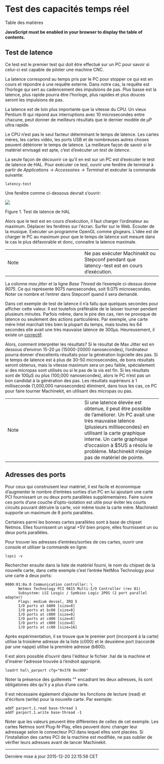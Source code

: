 Test des capacités temps réel
=============================

Table des matières

**JavaScript must be enabled in your browser to display the table of contents.**

<span id="cha:test-de-latence"></span>

Test de latence
---------------

Ce test est le premier test qui doit être effectué sur un PC pour savoir si celui-ci est capable de piloter une machine CNC.

La latence correspond au temps pris par le PC pour stopper ce qui est en cours et répondre à une requête externe. Dans notre cas, la requête est l’horloge qui sert au cadencement des impulsions de pas. Plus basse est la latence, plus rapide pourra être l’horloge, plus rapides et plus douces seront les impulsions de pas.

La latence est de loin plus importante que la vitesse du CPU. Un vieux Pentium III qui répond aux interruptions avec 10 microsecondes entre chacune, peut donner de meilleurs résultats que le dernier modèle de µP ultra rapide.

Le CPU n’est pas le seul facteur déterminant le temps de latence. Les cartes mères, les cartes vidéo, les ports USB et de nombreuses autres choses peuvent détériorer le temps de latence. La meilleure façon de savoir si le matériel envisagé est apte, c’est d’exécuter *un test de latence*.

La seule façon de découvrir ce qu’il en est sur un PC est d’exécuter le test de latence de HAL. Pour exécuter ce test, ouvrir une fenêtre de terminal à partir de *Applications → Accessoires → Terminal* et exécuter la commande suivante:

    latency-test

Une fenêtre comme ci-dessous devrait s’ouvrir:

![](../config/images/latency.png)

Figure 1. Test de latence de HAL

Alors que le test est en cours d’exécution, il faut charger l’ordinateur au maximum. Déplacer les fenêtres sur l'écran. Surfer sur le Web. Écouter de la musique. Exécuter un programme OpenGL comme glxgears. L’idée est de charger le PC au maximum pour que le temps de latence soit mesuré dans le cas le plus défavorable et donc, connaitre la latence maximale.

<table>
<colgroup>
<col width="50%" />
<col width="50%" />
</colgroup>
<tbody>
<tr class="odd">
<td align="left"><div class="title">
Note
</div></td>
<td align="left">Ne pas exécuter Machinekit ou Stepconf pendant que latency-test est en cours d’exécution.</td>
</tr>
</tbody>
</table>

La colonne *max jitter* et la ligne *Base Thread* de l’exemple ci-dessus donne *9075*. Ce qui représente 9075 nanosecondes, soit 9.075 microsecondes. Noter ce nombre et l’entrer dans Stepconf quand il sera demandé.

Dans cet exemple de test de latence il n’a fallu que quelques secondes pour afficher cette valeur. Il est toutefois préférable de le laisser tourner pendant plusieurs minutes. Parfois même, dans le pire des cas, rien ne provoque de latence ou seulement des actions particulières. Par exemple, une carte mère Intel marchait très bien la plupart du temps, mais toutes les 64 secondes elle avait une très mauvaise latence de 300µs. Heureusement, il existe un [correctif](http://wiki.machinekit.org/cgi-bin/wiki.pl?FixingSMIIssues).

Alors, comment interpréter les résultats? Si le résultat de Max Jitter est en dessous d’environ 15-20 µs (15000-20000 nanosecondes), l’ordinateur pourra donner d’excellents résultats pour la génération logicielle des pas. Si le temps de latence est à plus de 30-50 microsecondes, de bons résultats seront obtenus, mais la vitesse maximum sera un peu faible, spécialement si des micropas sont utilisés ou si le pas de la vis est fin. Si les résultats sont de 100µS ou plus (100,000 nanosecondes), alors le PC n’est pas un bon candidat à la génération des pas. Les résultats supérieurs à 1 milliseconde (1,000,000 nanosecondes) éliminent, dans tous les cas, ce PC pour faire tourner Machinekit, en utilisant des micropas ou pas.

<table>
<colgroup>
<col width="50%" />
<col width="50%" />
</colgroup>
<tbody>
<tr class="odd">
<td align="left"><div class="title">
Note
</div></td>
<td align="left">Si une latence élevée est obtenue, il peut être possible de l’améliorer. Un PC avait une très mauvaise latence (plusieurs millisecondes) en utilisant la carte graphique interne. Un carte graphique d’occasion à $5US a résolu le problème. Machinekit n’exige pas de matériel de pointe.</td>
</tr>
</tbody>
</table>

Adresses des ports
------------------

Pour ceux qui construisent leur matériel, il est facile et économique d’augmenter le nombre d’entrées sorties d’un PC en lui ajoutant une carte PCI fournissant un ou deux ports parallèles supplémentaires. Faire suivre ces ports d’une couche d’opto-isolation est utile pour éviter les courts circuits pouvant détruire la carte, voir même toute la carte mère. Machinekit supporte un maximum de 8 ports parallèles.

Certaines parmi les bonnes cartes parallèles sont à base de chipset Netmos. Elles fournissent un signal +5V bien propre, elles fournissent un ou deux ports parallèles.

Pour trouver les adresses d’entrées/sorties de ces cartes, ouvrir une console et utiliser la commande en ligne:

    lspci -v

Rechercher ensuite dans la liste de matériel fourni, le nom du chipset de la nouvelle carte, dans cette exemple c’est l’entrée NetMos Technology pour une carte à deux ports:

    0000:01:0a.0 Communication controller: \
          Netmos Technology PCI 9815 Multi-I/O Controller (rev 01)
          Subsystem: LSI Losgic / Symbios Logic 2POS (2 port parallel adapter)
          Flags: medium devsel, IRQ 5
          I/O ports at b800 [size=8]
          I/O ports at bc00 [size=8]
          I/O ports at c000 [size=8]
          I/O ports at c400 [size=8]
          I/O ports at c800 [size=8]
          I/O ports at cc00 [size=16]

Après expérimentation, il se trouve que le premier port (incorporé à la carte) utilise la troisième adresse de la liste (c000) et le deuxième port (raccordé par une nappe) utilise la première adresse (b800).

Il est alors possible d’ouvrir dans l'éditeur le fichier .hal de la machine et d’insérer l’adresse trouvée à l’endroit approprié.

    loadrt hal\_parport cfg="0x378 0xc000"

Noter la présence des guillemets "" encadrant les deux adresses, ils sont obligatoires dès qu’il y a plus d’une carte.

Il est nécessaire également d’ajouter les fonctions de lecture (read) et d'écriture (write) pour la nouvelle carte. Par exemple:

    addf parport.1.read base-thread 1
    addf parport.1.write base-thread -1

Noter que les valeurs peuvent être différentes de celles de cet exemple. Les cartes Netmos sont Plug-N-Play, elles peuvent donc changer leur adressage selon le connecteur PCI dans lequel elles sont placées. Si l’installation des cartes PCI de la machine est modifiée, ne pas oublier de vérifier leurs adresses avant de lancer Machinekit.

------------------------------------------------------------------------

Dernière mise à jour 2015-12-20 22:15:56 CET


